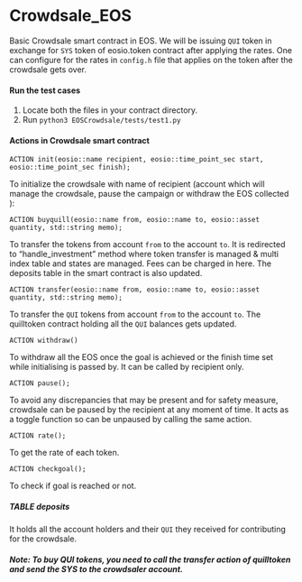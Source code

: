 # Crowdsale_EOS
Basic Crowdsale smart contract in EOS. We will be issuing ```QUI``` token in exchange for ```SYS``` token of eosio.token contract after applying the rates. One can configure for the rates in ```config.h``` file that applies on the token after the crowdsale gets over.


#### Run the test cases
1. Locate both the files in your contract directory. 
2. Run ```python3 EOSCrowdsale/tests/test1.py```

#### Actions in Crowdsale smart contract 

```ACTION init(eosio::name recipient, eosio::time_point_sec start, eosio::time_point_sec finish);```

To initialize the crowdsale with name of recipient (account which will manage the crowdsale, pause the campaign or withdraw the EOS collected ):


```ACTION buyquill(eosio::name from, eosio::name to, eosio::asset quantity, std::string memo);```  

To transfer the tokens from account ```from``` to the account ```to```. It is redirected to “handle_investment” method where token transfer is managed & multi index table and states are managed. Fees can be charged in here. The deposits table in the smart contract is also updated.


```ACTION transfer(eosio::name from, eosio::name to, eosio::asset quantity, std::string memo);```  

To transfer the ```QUI``` tokens from account ```from``` to the account ```to```. The quilltoken contract holding all the ```QUI``` balances gets updated.

```ACTION withdraw()```

To withdraw all the EOS once the goal is achieved or the finish time set while initialising is passed by. It can be called by recipient only.


```ACTION pause(); ```

To avoid any discrepancies that may be present and for safety measure, crowdsale can be paused by the recipient at any moment of time. It acts as a toggle function so can be unpaused by calling the same action.


```ACTION rate(); ``` 

To get the rate of each token.


 ```ACTION checkgoal();```

To check if goal is reached or not.


##### TABLE deposits
It holds all the account holders and their `QUI` they received for contributing for the crowdsale. 

##### Note: To buy QUI tokens, you need to call the transfer action of quilltoken and send the SYS to the crowdsaler account.
